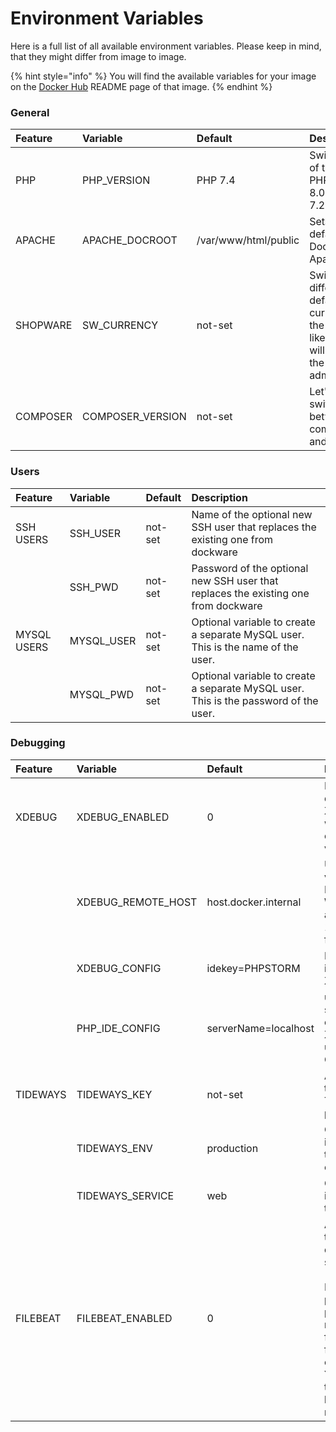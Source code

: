 # Environment Variables

Here is a full list of all available environment variables. Please keep in mind, that they might differ from image to image.

{% hint style="info" %}
You will find the available variables for your image on the [Docker Hub](https://hub.docker.com/u/dockware) README page of that image.
{% endhint %}

### General

| Feature | Variable | Default | Description |
| :--- | :--- | :--- | :--- |
| PHP | PHP\_VERSION | PHP 7.4 | Switch to any of the installed PHP versions: 8.0, 7.4, 7.3, 7.2 |
| APACHE | APACHE\_DOCROOT | /var/www/html/public | Sets the default DocRoot of Apache |
| SHOPWARE | SW\_CURRENCY | not-set | Switch to a different default currency for the system, like GBP. This will be used in the administration. |
| COMPOSER | COMPOSER\_VERSION | not-set | Let's you switch between composer 1 and 2. |

### Users

| Feature | Variable | Default | Description |
| :--- | :--- | :--- | :--- |
| SSH USERS | SSH\_USER | not-set | Name of the optional new SSH user that replaces the existing one from dockware |
|  | SSH\_PWD | not-set | Password of the optional new SSH user that replaces the existing one from dockware |
| MYSQL USERS | MYSQL\_USER | not-set | Optional variable to create a separate MySQL user. This is the name of the user. |
|  | MYSQL\_PWD | not-set | Optional variable to create a separate MySQL user. This is the password of the user. |

### Debugging

| Feature | Variable | Default | Description |
| :--- | :--- | :--- | :--- |
| XDEBUG | XDEBUG\_ENABLED | 0 | Enable or disable XDebug with either 1 or 0 as value. |
|  | XDEBUG\_REMOTE\_HOST | host.docker.internal | Use default value for MAC + Windows, and 172.17.0.1 for Linux |
|  | XDEBUG\_CONFIG | idekey=PHPSTORM | IDE Key identifier for XDebug |
|  | PHP\_IDE\_CONFIG | serverName=localhost | used for the serverName export for XDebug usage on CLI |
| TIDEWAYS | TIDEWAYS\_KEY | not-set | API Key of the Tideways project |
|  | TIDEWAYS\_ENV | production | Optional identifier of the environment |
|  | TIDEWAYS\_SERVICE | web | Optional identifier of the service |
| FILEBEAT | FILEBEAT\_ENABLED | 0 | Activates the Filebeat daemon service \(value 1\). For this please provide a manual filebeat.yml for the container. You can do this with bind-mounting. |

